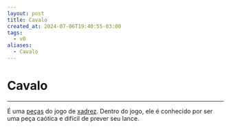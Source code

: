 ```yaml
---
layout: post
title: Cavalo
created_at: 2024-07-06T19:40:55-03:00
tags:
  - v0
aliases:
  - Cavalo
---
```

# Cavalo
---

É uma [peças](_insight/2024-07-06-Pecas_de_xadrez.md) do jogo de [xadrez](api/2024/07/06/2024-07-06-Xadrez.md). Dentro do jogo, ele é conhecido por ser uma peça caótica e difícil de prever seu lance.